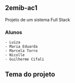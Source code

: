 ## 2emib-ac1
Projeto de um sistema Full Stack


### Alunos
```
- Luiza 
- Maria Eduarda 
- Marcela Torro
- Nicolle 
- Guilherme Cifali
```

## Tema do projeto 
